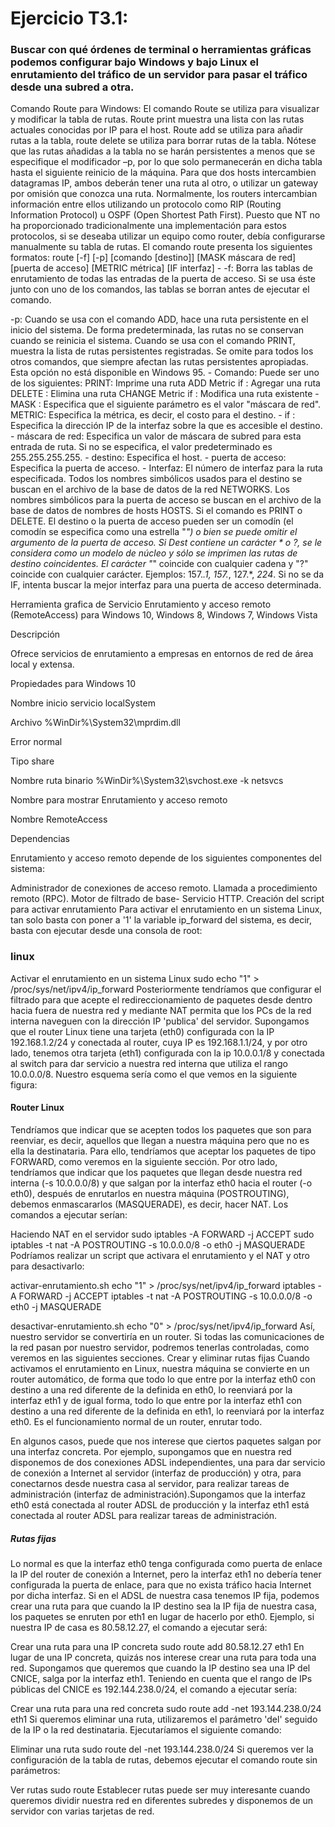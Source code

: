# Ejercicio T3.1:
### Buscar con qué órdenes de terminal o herramientas gráficas podemos configurar bajo Windows y bajo Linux el enrutamiento del tráfico de un servidor para pasar el tráfico desde una subred a otra.

Comando Route para Windows:
El comando Route se utiliza para visualizar y modificar la tabla de rutas. Route print muestra una lista con las rutas actuales conocidas por IP para el host. Route add se utiliza para añadir rutas a la tabla,  route delete se utiliza para borrar rutas de la tabla. Nótese que las rutas añadidas a la tabla no se harán persistentes a menos que se especifique el modificador –p, por lo que solo permanecerán en dicha tabla hasta el siguiente reinicio de la máquina. Para que dos hosts intercambien datagramas IP, ambos deberán tener una ruta al otro, o utilizar un gateway por omisión que conozca una ruta. Normalmente, los routers intercambian información entre ellos utilizando un protocolo como RIP (Routing Information Protocol) u OSPF (Open Shortest Path First). Puesto que NT no ha proporcionado tradicionalmente una implementación para estos protocolos, si se deseaba utilizar un equipo como router, debía configurarse manualmente su tabla de rutas. El comando route presenta los siguientes formatos: route [-f] [-p] [comando [destino]] [MASK máscara de red] [puerta de acceso] [METRIC métrica] [IF interfaz] - -f: Borra las tablas de enrutamiento de todas las entradas de la puerta de acceso. Si se usa éste junto con uno de los comandos, las tablas se borran antes de ejecutar el comando.

-p: Cuando se usa con el comando ADD, hace una ruta persistente en el inicio del sistema. De forma predeterminada, las rutas no se conservan cuando se reinicia el sistema. Cuando se usa con el comando PRINT, muestra la lista de rutas persistentes registradas. Se omite para todos los otros comandos, que siempre afectan las rutas persistentes apropiadas. Esta opción no está disponible en Windows 95. - Comando: Puede ser uno de los siguientes: PRINT: Imprime una ruta ADD Metric if : Agregar una ruta DELETE : Elimina una ruta CHANGE Metric if : Modifica una ruta existente - MASK : Especifica que el siguiente parámetro es el valor "máscara de red".
METRIC: Especifica la métrica, es decir, el costo para el destino. - if : Especifica la dirección IP de la interfaz sobre la que es accesible el destino. - máscara de red: Especifica un valor de máscara de subred para esta entrada de ruta. Si no se especifica, el valor predeterminado es 255.255.255.255. - destino: Especifica el host. - puerta de acceso: Especifica la puerta de acceso. - Interfaz: El número de interfaz para la ruta especificada. Todos los nombres simbólicos usados para el destino se buscan en el archivo de la base de datos de la red NETWORKS. Los nombres simbólicos para la puerta de acceso se buscan en el archivo de la base de datos de nombres de hosts HOSTS. Si el comando es PRINT o DELETE. El destino o la puerta de acceso pueden ser un comodín (el comodín se especifica como una estrella "*") o bien se puede omitir el argumento de la puerta de acceso. Si Dest contiene un carácter * o ?, se le considera como un modelo de núcleo y sólo se imprimen las rutas de destino coincidentes. El carácter "*" coincide con cualquier cadena y "?" coincide con cualquier carácter. Ejemplos: 157.*.1, 157.*, 127.*, *224*. Si no se da IF, intenta buscar la mejor interfaz para una puerta de acceso determinada.

Herramienta grafica de Servicio Enrutamiento y acceso remoto (RemoteAccess) para Windows 10, Windows 8, Windows 7, Windows Vista

Descripción

Ofrece servicios de enrutamiento a empresas en entornos de red de área local y extensa.

Propiedades para Windows 10

Nombre inicio servicio	localSystem

Archivo	%WinDir%\System32\mprdim.dll

Error	normal

Tipo	share

Nombre ruta binario	%WinDir%\System32\svchost.exe -k netsvcs

Nombre para mostrar	Enrutamiento y acceso remoto

Nombre	RemoteAccess

Dependencias

Enrutamiento y acceso remoto depende de los siguientes componentes del sistema:

Administrador de conexiones de acceso remoto.
Llamada a procedimiento remoto (RPC).
Motor de filtrado de base-
Servicio HTTP. 
Creación del script para activar enrutamiento
Para activar el enrutamiento en un sistema Linux, tan solo basta con poner a '1' la variable ip_forward del sistema, es decir, basta con ejecutar desde una consola de root:

### linux
Activar el enrutamiento en un sistema Linux sudo echo "1" > /proc/sys/net/ipv4/ip_forward
Posteriormente tendríamos que configurar el filtrado para que acepte el redireccionamiento de paquetes desde dentro hacia fuera de nuestra red y mediante NAT permita que los PCs de la red interna naveguen con la dirección IP 'publica' del servidor. Supongamos que el router Linux tiene una tarjeta (eth0) configurada con la IP 192.168.1.2/24 y conectada al router, cuya IP es 192.168.1.1/24, y por otro lado, tenemos otra tarjeta (eth1) configurada con la ip 10.0.0.1/8 y conectada al switch para dar servicio a nuestra red interna que utiliza el rango 10.0.0.0/8. Nuestro esquema sería como el que vemos en la siguiente figura:

 

#### Router Linux

Tendríamos que indicar que se acepten todos los paquetes que son para reenviar, es decir, aquellos que llegan a nuestra máquina pero que no es ella la destinataria. Para ello, tendríamos que aceptar los paquetes de tipo FORWARD, como veremos en la siguiente sección. Por otro lado, tendríamos que indicar que los paquetes que llegan desde nuestra red interna (-s 10.0.0.0/8) y que salgan por la interfaz eth0 hacia el router (-o eth0), después de enrutarlos en nuestra máquina (POSTROUTING), debemos enmascararlos (MASQUERADE), es decir, hacer NAT. Los comandos a ejecutar serían:

Haciendo NAT en el servidor
sudo iptables -A FORWARD -j ACCEPT
sudo iptables -t nat -A POSTROUTING -s 10.0.0.0/8 -o eth0 -j MASQUERADE
Podríamos realizar un script que activara el enrutamiento y el NAT y otro para desactivarlo:

activar-enrutamiento.sh
echo "1" > /proc/sys/net/ipv4/ip_forward
iptables -A FORWARD -j ACCEPT
iptables -t nat -A POSTROUTING -s 10.0.0.0/8 -o eth0 -j MASQUERADE 

desactivar-enrutamiento.sh
echo "0" > /proc/sys/net/ipv4/ip_forward
Así, nuestro servidor se convertiría en un router. Si todas las comunicaciones de la red pasan por nuestro servidor, podremos tenerlas controladas, como veremos en las siguientes secciones.
Crear y eliminar rutas fijas
Cuando activamos el enrutamiento en Linux, nuestra máquina se convierte en un router automático, de forma que todo lo que entre por la interfaz eth0 con destino a una red diferente de la definida en eth0, lo reenviará por la interfaz eth1 y de igual forma, todo lo que entre por la interfaz eth1 con destino a una red diferente de la definida en eth1, lo reenviará por la interfaz eth0. Es el funcionamiento normal de un router, enrutar todo.

En algunos casos, puede que nos interese que ciertos paquetes salgan por una interfaz concreta. Por ejemplo, supongamos que en nuestra red disponemos de dos conexiones ADSL independientes, una para dar servicio de conexión a Internet al servidor (interfaz de producción) y otra, para conectarnos desde nuestra casa al servidor, para realizar tareas de administración (interfaz de administración).Supongamos que la interfaz eth0 está conectada al router ADSL de producción y la interfaz eth1 está conectada al router ADSL para realizar tareas de administración.

 

##### Rutas fijas
Lo normal es que la interfaz eth0 tenga configurada como puerta de enlace la IP del router de conexión a Internet, pero la interfaz eth1 no debería tener configurada la puerta de enlace, para que no exista tráfico hacia Internet por dicha interfaz. Si en el ADSL de nuestra casa tenemos IP fija, podemos crear una ruta para que cuando la IP destino sea la IP fija de nuestra casa, los paquetes se enruten por eth1 en lugar de hacerlo por eth0. Ejemplo, si nuestra IP de casa es 80.58.12.27, el comando a ejecutar será:

Crear una ruta para una IP concreta
sudo route add 80.58.12.27 eth1
En lugar de una IP concreta, quizás nos interese crear una ruta para toda una red. Supongamos que queremos que cuando la IP destino sea una IP del CNICE, salga por la interfaz eth1. Teniendo en cuenta que el rango de IPs públicas del CNICE es 192.144.238.0/24, el comando a ejecutar sería:

Crear una ruta para una red concreta
sudo route add -net 193.144.238.0/24 eth1
Si queremos eliminar una ruta, utilizaremos el parámetro 'del' seguido de la IP o la red destinataria. Ejecutaríamos el siguiente comando:

Eliminar una ruta
sudo route del -net 193.144.238.0/24
Si queremos ver la configuración de la tabla de rutas, debemos ejecutar el comando route sin parámetros:

Ver rutas
sudo route
Establecer rutas puede ser muy interesante cuando queremos dividir nuestra red en diferentes subredes y disponemos de un servidor con varias tarjetas de red.
